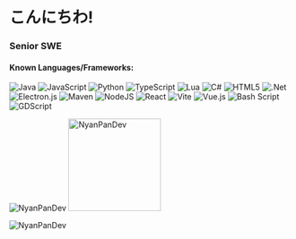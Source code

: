<!--
**NyanPanDev/NyanPanDev** is a ✨ _special_ ✨ repository because its `README.md` (this file) appears on your GitHub profile.

Here are some ideas to get you started:

- 🔭 I’m currently working on ...
- 🌱 I’m currently learning ...
- 👯 I’m looking to collaborate on ...
- 🤔 I’m looking for help with ...
- 💬 Ask me about ...
- 📫 How to reach me: ...
- 😄 Pronouns: ...
- ⚡ Fun fact: ...
-->
# こんにちわ!

### Senior SWE


#### Known Languages/Frameworks:
![Java](https://img.shields.io/badge/java-%23ED8B00.svg?style=for-the-badge&logo=openjdk&logoColor=white)
![JavaScript](https://img.shields.io/badge/javascript-%23323330.svg?style=for-the-badge&logo=javascript&logoColor=%23F7DF1E)
![Python](https://img.shields.io/badge/python-3670A0?style=for-the-badge&logo=python&logoColor=ffdd54)
![TypeScript](https://img.shields.io/badge/typescript-%23007ACC.svg?style=for-the-badge&logo=typescript&logoColor=white)
![Lua](https://img.shields.io/badge/lua-%232C2D72.svg?style=for-the-badge&logo=lua&logoColor=white)
![C#](https://img.shields.io/badge/c%23-%23239120.svg?style=for-the-badge&logo=csharp&logoColor=white)
![HTML5](https://img.shields.io/badge/html5-%23E34F26.svg?style=for-the-badge&logo=html5&logoColor=white)
![.Net](https://img.shields.io/badge/.NET-5C2D91?style=for-the-badge&logo=.net&logoColor=white)
![Electron.js](https://img.shields.io/badge/Electron-191970?style=for-the-badge&logo=Electron&logoColor=white)
![Maven](https://img.shields.io/badge/apachemaven-C71A36.svg?style=for-the-badge&logo=maven&logoColor=white)
![NodeJS](https://img.shields.io/badge/node.js-6DA55F?style=for-the-badge&logo=node.js&logoColor=white)
![React](https://img.shields.io/badge/react-%2320232a.svg?style=for-the-badge&logo=react&logoColor=%2361DAFB)
![Vite](https://img.shields.io/badge/vite-%23646CFF.svg?style=for-the-badge&logo=vite&logoColor=white)
![Vue.js](https://img.shields.io/badge/vuejs-%2335495e.svg?style=for-the-badge&logo=vuedotjs&logoColor=%234FC08D)
![Bash Script](https://img.shields.io/badge/bash_script-%23121011.svg?style=for-the-badge&logo=gnu-bash&logoColor=white)
![GDScript](https://img.shields.io/badge/GDScript-%2374267B.svg?style=for-the-badge&logo=godotengine&logoColor=white)

<p>
<img src="https://github-readme-stats.vercel.app/api/top-langs?username=NyanPanDev&show_icons=true&locale=en&layout=compact" alt="NyanPanDev" />
<img height=165 src="https://github-readme-stats.vercel.app/api?username=NyanPanDev&show_icons=true" alt="NyanPanDev" />
</p>

<p><img src="https://api.moedog.org/count/@NyanPanDev_readme?theme=rule34" alt="NyanPanDev" /></p>
